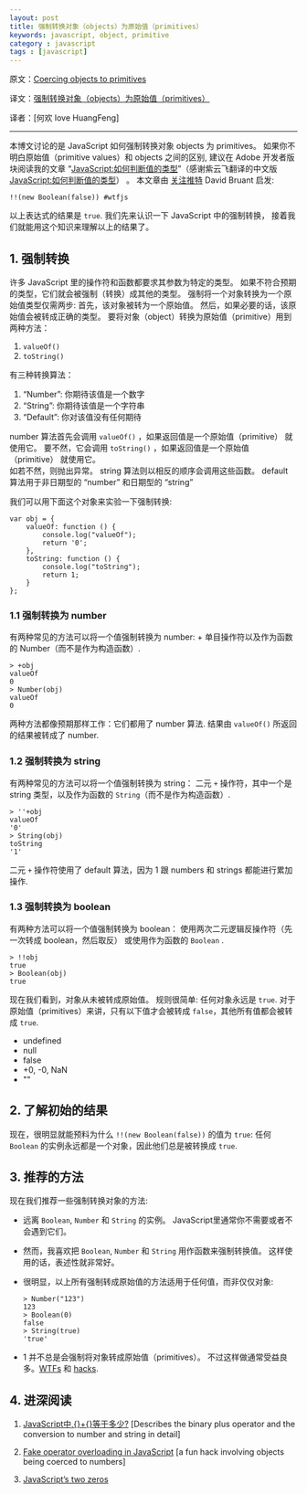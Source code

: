```yaml
---
layout: post
title: 强制转换对象（objects）为原始值（primitives）
keywords: javascript, object, primitive
category : javascript
tags : [javascript]
---
```


原文：[Coercing objects to primitives](http://www.2ality.com/2012/11/coercing-objects.html)

译文：[强制转换对象（objects）为原始值（primitives）](http://justjavac.com/javascript/2013/04/22/javascript-coercing-objects-to-primitives.html)

译者：[何欢 love HuangFeng]

----------------------------------------------------

本博文讨论的是 JavaScript 如何强制转换对象 objects 为 primitives。 
如果你不明白原始值（primitive values）和 objects 之间的区别, 
建议在 Adobe 开发者版块阅读我的文章 “[JavaScript:如何判断值的类型][]”（感谢紫云飞翻译的中文版[JavaScript:如何判断值的类型](http://www.cnblogs.com/ziyunfei/archive/2012/10/11/2717057.html)） 。 
本文章由 [关注推特][] David Bruant 启发:

[JavaScript:如何判断值的类型]: http://www.adobe.com/devnet/html5/articles/categorizing-values-in-javascript.html
[关注推特]: https://twitter.com/DavidBruant/status/273451064764805120

	!!(new Boolean(false)) #wtfjs

以上表达式的结果是 `true`. 
我们先来认识一下 JavaScript 中的强制转换，
接着我们就能用这个知识来理解以上的结果了。

## 1. 强制转换

许多 JavaScript 里的操作符和函数都要求其参数为特定的类型。
如果不符合预期的类型，它们就会被强制（转换）成其他的类型。
强制将一个对象转换为一个原始值类型仅需两步: 首先，该对象被转为一个原始值。
然后，如果必要的话，该原始值会被转成正确的类型。 
要将对象（object）转换为原始值（primitive）用到两种方法：

1. `valueOf()`
2. `toString()`

有三种转换算法：

1. “Number”: 你期待该值是一个数字
2. “String”: 你期待该值是一个字符串
3. “Default”: 你对该值没有任何期待

number 算法首先会调用 `valueOf()` ，如果返回值是一个原始值（primitive） 就使用它。 
要不然，它会调用 `toString()` ，如果返回值是一个原始值（primitive） 就使用它。  
如若不然，则抛出异常。 
string 算法则以相反的顺序会调用这些函数。
default 算法用于非日期型的 “number” 和日期型的 “string”

我们可以用下面这个对象来实验一下强制转换:

    var obj = {
        valueOf: function () {
            console.log("valueOf");
            return '0';
        },
        toString: function () {
            console.log("toString");
            return 1;
        }
    };

### 1.1 强制转换为 number

有两种常见的方法可以将一个值强制转换为 number: + 单目操作符以及作为函数的 Number（而不是作为构造函数）.

    > +obj
    valueOf
    0
    > Number(obj)
    valueOf
    0

两种方法都像预期那样工作：它们都用了 number 算法. 
结果由 `valueOf()` 所返回的结果被转成了 number.

### 1.2 强制转换为 string

有两种常见的方法可以将一个值强制转换为 string： 
二元 `+` 操作符，其中一个是 string 类型，以及作为函数的 `String`（而不是作为构造函数）.

    > ''+obj
    valueOf
    '0'
    > String(obj)
    toString
    '1'

二元 `+` 操作符使用了 default 算法，因为 1 跟 numbers 和 strings 都能进行累加操作.

### 1.3 强制转换为 boolean

有两种方法可以将一个值强制转换为 boolean：
使用两次二元逻辑反操作符（先一次转成 boolean，然后取反） 或使用作为函数的 `Boolean` .

    > !!obj
    true
    > Boolean(obj)
    true

现在我们看到，对象从未被转成原始值。
规则很简单: 任何对象永远是 `true`. 
对于原始值（primitives）来讲，只有以下值才会被转成 `false`，其他所有值都会被转成 `true`.

* undefined
* null
* false
* +0, -0, NaN
* ""

## 2. 了解初始的结果

现在，很明显就能预料为什么 `!!(new Boolean(false))` 的值为 `true`: 
任何 `Boolean` 的实例永远都是一个对象，因此他们总是被转换成 `true`.

## 3. 推荐的方法

现在我们推荐一些强制转换对象的方法:

*	远离 `Boolean`, `Number` 和 `String` 的实例。
	JavaScript里通常你不需要或者不会遇到它们。

*	然而，我喜欢把 `Boolean`, `Number` 和 `String` 用作函数来强制转换值。 
	这样使用的话，表述性就非常好。

*	很明显，以上所有强制转成原始值的方法适用于任何值，而非仅仅对象:

	    > Number("123")
	    123
	    > Boolean(0)
	    false
	    > String(true)
	    'true'

*	1 并不总是会强制将对象转成原始值（primitives）。 
	不过这样做通常受益良多。[WTFs][1] 和 [hacks][2].

## 4. 进深阅读

1. [JavaScript中,{}+{}等于多少?][1] [Describes the binary plus operator and the conversion to number and string in detail]

2. [Fake operator overloading in JavaScript][2] [a fun hack involving objects being coerced to numbers]

3. [JavaScript’s two zeros][3]

[1]: http://justjavac.com/javascript/2012/12/20/object-plus-object.html
[2]: http://www.2ality.com/2011/12/fake-operator-overloading.html
[3]: http://www.2ality.com/2012/03/signedzero.html
